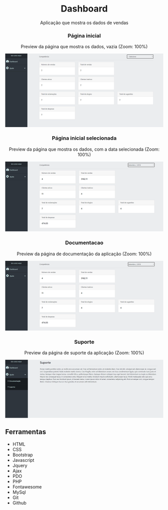 <h1 align="center"> Dashboard </h1>

<p align="center">Aplicação que mostra os dados de vendas</p>

<h3 align="center">Página inicial</h3>
<p align="center">Preview da página que mostra os dados, vazia (Zoom: 100%)</p>
<img src="/public/preview/Dashboard-Home-Preview.png">

<h3 align="center">Página inicial selecionada</h3>
<p align="center">Preview da página que mostra os dados, com a data selecionada (Zoom: 100%)</p>
<img src="/public/preview/Dashboard-Selecionada-Preview.png">

<h3 align="center">Documentacao</h3>
<p align="center">Preview da página de documentação da aplicação (Zoom: 100%)</p>
<img src="/public/preview/Dashboard-Selecionada-Preview.png">

<h3 align="center">Suporte</h3>
<p align="center">Preview da página de suporte da aplicação (Zoom: 100%)</p>
<img src="/public/preview/Dashboard-Suporte-Preview.png">


## Ferramentas

- HTML
- CSS
- Bootstrap
- Javascript
- Jquery
- Ajax
- PDO
- PHP
- Fontawesome
- MySql
- Git
- Github
